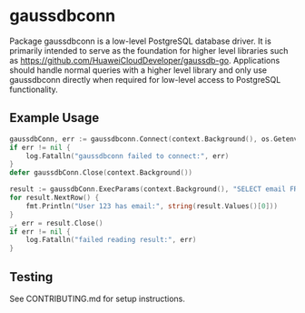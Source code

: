 # gaussdbconn

Package gaussdbconn is a low-level PostgreSQL database driver. It is primarily intended to serve as the foundation for 
higher level libraries such as https://github.com/HuaweiCloudDeveloper/gaussdb-go. Applications should handle normal 
queries with a higher level library and only use gaussdbconn directly when required for low-level access to PostgreSQL 
functionality.

## Example Usage

```go
gaussdbConn, err := gaussdbconn.Connect(context.Background(), os.Getenv("DATABASE_URL"))
if err != nil {
	log.Fatalln("gaussdbconn failed to connect:", err)
}
defer gaussdbConn.Close(context.Background())

result := gaussdbConn.ExecParams(context.Background(), "SELECT email FROM users WHERE id=$1", [][]byte{[]byte("123")}, nil, nil, nil)
for result.NextRow() {
	fmt.Println("User 123 has email:", string(result.Values()[0]))
}
_, err = result.Close()
if err != nil {
	log.Fatalln("failed reading result:", err)
}
```

## Testing

See CONTRIBUTING.md for setup instructions.
